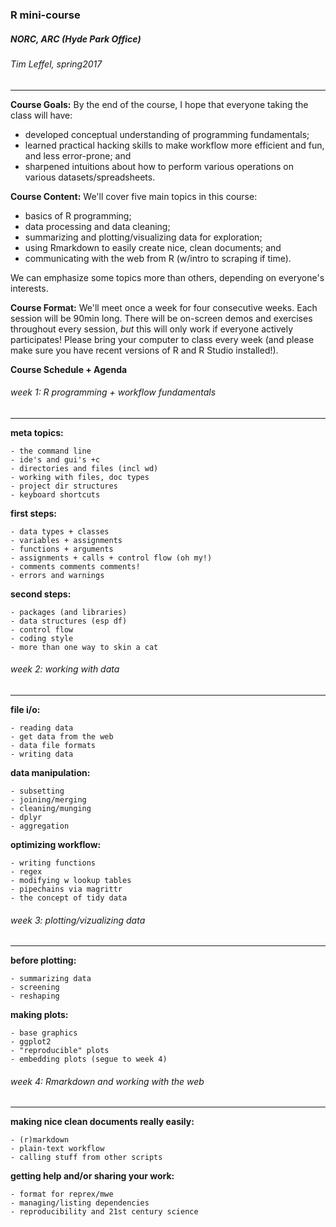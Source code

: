 ### R mini-course 
##### NORC, ARC (Hyde Park Office)
###### Tim Leffel, spring2017 
<hr>

**Course Goals:** By the end of the course, I hope that everyone taking the class will have: 

- developed conceptual understanding of programming fundamentals; 
- learned practical hacking skills to make workflow more efficient and fun, and less error-prone; and
- sharpened intuitions about how to perform various operations on various datasets/spreadsheets. 


**Course Content:** We'll cover five main topics in this course:

- basics of R programming; 
- data processing and data cleaning; 
- summarizing and plotting/visualizing data for exploration; 
- using Rmarkdown to easily create nice, clean documents; and
- communicating with the web from R (w/intro to scraping if time).

We can emphasize some topics more than others, depending on everyone's interests.


**Course Format:** We'll meet once a week for four consecutive weeks. Each session will be 90min long. There will be on-screen demos and exercises throughout every session, *but* this will only work if everyone actively participates! Please bring your computer to class every week (and please make sure you have recent versions of R and R Studio installed!). 

**Course Schedule + Agenda**

###### week 1: R programming + workflow fundamentals 
<hr>

**meta topics:**

	- the command line
	- ide's and gui's +c
	- directories and files (incl wd)
	- working with files, doc types
	- project dir structures
	- keyboard shortcuts

**first steps:**

	- data types + classes
	- variables + assignments
	- functions + arguments
	- assignments + calls + control flow (oh my!)
	- comments comments comments!
	- errors and warnings
	
**second steps:**

	- packages (and libraries)
	- data structures (esp df)
	- control flow
	- coding style
	- more than one way to skin a cat


<!-- **link to [week 1 slides](#link)**

**link to [week 1 code](#link)**

**link to [week 1 reading](#link)**

**link to [week 1 exercises](#link)** -->

###### week 2: working with data
<hr>


**file i/o:**

	- reading data
	- get data from the web
	- data file formats
	- writing data
	
**data manipulation:**

	- subsetting
	- joining/merging
	- cleaning/munging 
	- dplyr
	- aggregation  

**optimizing workflow:**

	- writing functions
	- regex
	- modifying w lookup tables
	- pipechains via magrittr
	- the concept of tidy data


<!-- **link to [week 2 slides](#link)**

**link to [week 2 code](#link)**

**link to [week 2 reading](#link)**

**link to [week 2 exercises](#link)** -->

###### week 3: plotting/vizualizing data
<hr>


**before plotting:**

	- summarizing data
	- screening
	- reshaping
	
**making plots:**

	- base graphics
	- ggplot2
	- "reproducible" plots
	- embedding plots (segue to week 4)

<!-- **link to [week 3 slides](#link)**

**link to [week 3 code](#link)**

**link to [week 3 reading](#link)**

**link to [week 3 exercises](#link)** -->


###### week 4: Rmarkdown and working with the web
<hr>

**making nice clean documents really easily:**

	- (r)markdown
	- plain-text workflow
	- calling stuff from other scripts

**getting help and/or sharing your work:**

	- format for reprex/mwe
	- managing/listing dependencies
	- reproducibility and 21st century science


<!-- **link to [week 4 slides](#link)**

**link to [week 4 code](#link)**

**link to [week 4 reading](#link)**

**link to [week 4 exercises](#link)** -->



<!-- NOTES TO SELF:
	- annotating specific cells (making records)
	- joining tables
	- 
 -->
